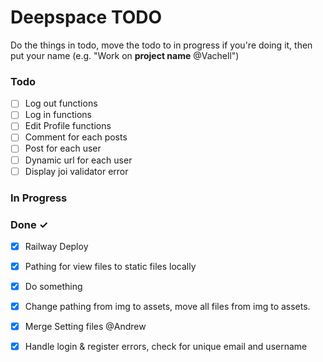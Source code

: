 # Deepspace TODO

Do the things in todo, move the todo to in progress if you're doing it, then put your name (e.g. "Work on **project name** @Vachell")

### Todo

- [ ] Log out functions
- [ ] Log in functions
- [ ] Edit Profile functions
- [ ] Comment for each posts
- [ ] Post for each user
- [ ] Dynamic url for each user
- [ ] Display joi validator error 

### In Progress

### Done ✓

- [x] Railway Deploy
- [x] Pathing for view files to static files locally
- [x] Do something
- [x] Change pathing from img to assets, move all files from img to assets.
- [x] Merge Setting files @Andrew
- [x] Handle login & register errors, check for unique email and username

